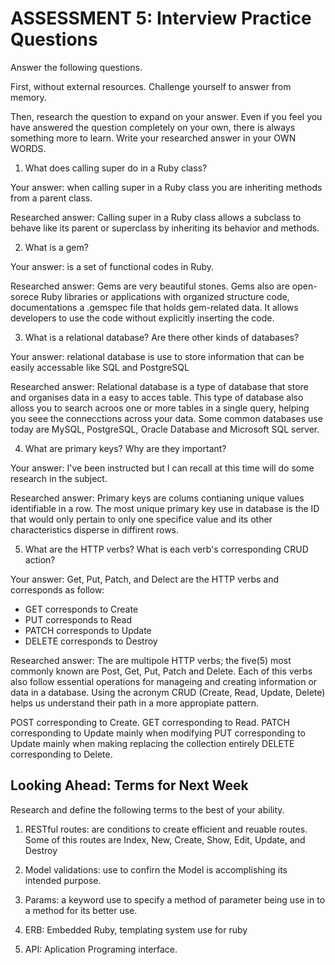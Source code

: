 # ASSESSMENT 5: Interview Practice Questions

Answer the following questions.

First, without external resources. Challenge yourself to answer from memory.

Then, research the question to expand on your answer. Even if you feel you have answered the question completely on your own, there is always something more to learn. Write your researched answer in your OWN WORDS.

1. What does calling super do in a Ruby class?

Your answer: when calling super in a Ruby class you are inheriting methods from a parent class. 

Researched answer: Calling super in a Ruby class allows a subclass to behave like its parent or superclass by inheriting its behavior and methods.

2. What is a gem?

Your answer: is a set of functional codes in Ruby.

Researched answer: Gems are very beautiful stones. Gems also are open-sorece Ruby libraries or applications with organized structure code, documentations a .gemspec file that holds gem-related data. It allows developers to use the code without explicitly inserting the code.

3. What is a relational database? Are there other kinds of databases?

Your answer: relational database is use to store information that can be easily accessable like SQL and PostgreSQL

Researched answer: Relational database is a type of database that store and organises data in a easy to acces table.  This type of database also alloss you to search acroos one or more tables in a single query, helping you seee the connecctions across your data.  Some common databases use today are MySQL, PostgreSQL, Oracle Database and Microsoft SQL server.  

4. What are primary keys? Why are they important?

Your answer: I've been instructed but I can recall at this time will do some research in the subject.

Researched answer: Primary keys are colums contianing unique values identifiable in a row. The most unique primary key use in database is the ID that would only pertain to only one specifice value and its other characteristics disperse in diffirent rows. 

5. What are the HTTP verbs? What is each verb's corresponding CRUD action?

Your answer: Get, Put, Patch, and Delect are the HTTP verbs and corresponds as follow:  
 * GET corresponds to Create 
 * PUT corresponds to Read
 * PATCH corresponds to Update
 * DELETE corresponds to Destroy

Researched answer: The are multipole HTTP verbs; the five(5) most commonly known are Post, Get, Put, Patch and Delete. Each of this verbs also follow essential operations for manageing and creating information or data in a database. Using the acronym CRUD  (Create, Read, Update, Delete) helps us understand their path in a more appropiate pattern.

POST corresponding to Create.
GET corresponding to Read.
PATCH corresponding to Update mainly when modifying 
PUT corresponding to Update mainly when making replacing the collection entirely
DELETE corresponding to Delete.




## Looking Ahead: Terms for Next Week

Research and define the following terms to the best of your ability.
 
1. RESTful routes: are conditions to create efficient and reuable routes. Some of this routes are Index, New, Create, Show, Edit, Update, and Destroy

2. Model validations: use to confirn the Model is accomplishing its intended purpose.

3. Params: a keyword use to specify a method of parameter being use in to a method for its better use.

4. ERB: Embedded Ruby, templating system use for ruby

5. API: Aplication Programing interface. 
